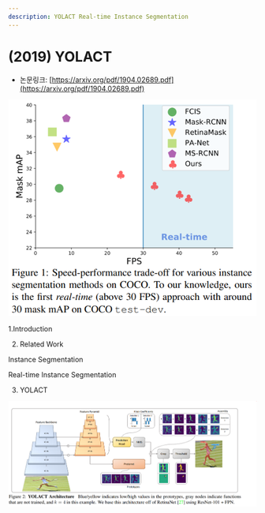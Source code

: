 ```yaml
---
description: YOLACT Real-time Instance Segmentation
---
```


# \(2019\) YOLACT

* 논문링크: [https://arxiv.org/pdf/1904.02689.pdf](https://arxiv.org/pdf/1904.02689.pdf)



![](../.gitbook/assets/image%20%28119%29.png)





1.Introduction

2. Related Work

Instance Segmentation

Real-time Instance Segmentation



3. YOLACT

![](../.gitbook/assets/image%20%2821%29.png)



